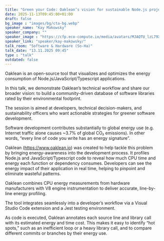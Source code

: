 ```yaml
---
title: "Green your Code: Oaklean’s vision for sustainable Node.js projects 🇬🇧"
date: 2025-11-13T09:45:00+01:00
draft: false
bg_image : "images/bg/cta-bg.webp"
speaker_name: "Kay Makowsky"
speaker_company: ""
speaker_image : "https://cfp.eco-compute.io/media/avatars/MJAQTU_lzL79Xi.jpg"
speaker_link: "speaker/kay-makowsky/"
talk_room: "Software & Hardware (So-Ha)"
talk_date: "13.11.2025 09:45"
type : "talk"
outdated: false
---
```


Oaklean is an open-source tool that visualizes and optimizes the energy consumption of Node.js/JavaScript/Typescript applications.

In this talk, we demonstrate Oaklean’s technical workflow and share our broader vision: to build a community-driven database of software libraries rated by their environmental footprint.

The session is aimed at developers, technical decision-makers, and sustainability officers who want actionable strategies for greener software development.

Software development contributes substantially to global energy use (e.g. Internet traffic alone causes ~3.7% of global CO₂ emissions). In other words, “every line of code you write has an energy signature”. 

Oaklean (https://www.oaklean.io) was created to help tackle this problem by bringing energy-awareness into the development process. It profiles Node.js and JavaScript/Typescript code to reveal how much CPU time and energy each function or dependency consumes. Developers can see the energy impact of their application in real time, helping to pinpoint and eliminate wasteful patterns.

Oaklean combines CPU energy measurements from hardware manufacturers with V8 engine instrumentation to deliver accurate, line-by-line energy profiling.

The tool integrates seamlessly into a developer’s workflow via a Visual Studio Code extension and a Jest testing environment.

As code is executed, Oaklean annotates each source line and library call with its estimated energy and time cost. This makes it easy to identify “hot spots,” such as an inefficient loop or a heavy library call, and to compare different commits or branches by their energy use.
